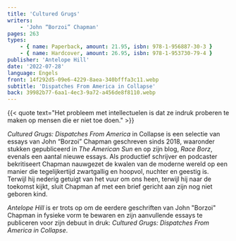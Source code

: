 ```yaml
---
title: 'Cultured Grugs'
writers:
    - 'John “Borzoi” Chapman'
pages: 263
types:
    - { name: Paperback, amount: 21.95, isbn: 978-1-956887-30-3 }
    - { name: Hardcover, amount: 26.95, isbn: 978-1-953730-79-4 }
publisher: 'Antelope Hill'
date: '2022-07-28'
language: Engels
front: 14f292d5-09e6-4229-8aea-340bfffa3c11.webp
subtitle: 'Dispatches From America in Collapse'
back: 39982b77-6aa1-4ec3-9a72-a456de8f8110.webp
---
```


{{< quote text="Het probleem met intellectuelen is dat ze indruk proberen te maken op mensen die er niet toe doen." >}}
 
*Cultured Grugs: Dispatches From America* in Collapse is een selectie van essays van John “Borzoi” Chapman geschreven sinds 2018, waaronder stukken gepubliceerd in *The American Sun* en op zijn blog, *Race Borz*, evenals een aantal nieuwe essays. Als productief schrijver en podcaster bekritiseert Chapman nauwgezet de kwalen van de moderne wereld op een manier die tegelijkertijd zwartgallig en hoopvol, nuchter en geestig is. Terwijl hij nederig getuigt van het vuur om ons heen, terwijl hij naar de toekomst kijkt, sluit Chapman af met een brief gericht aan zijn nog niet geboren kind.

*Antelope Hill* is er trots op om de eerdere geschriften van John "Borzoi" Chapman in fysieke vorm te bewaren en zijn aanvullende essays te publiceren voor zijn debuut in druk: *Cultured Grugs: Dispatches From America in Collapse*.
